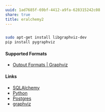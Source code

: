 ```yaml
---
uuid: 1ad7685f-69bf-4412-a9fa-628315242c08
share: true
title: eralchemy2
---
```

``` bash

sudo apt-get install libgraphviz-dev
pip install pygraphviz

```

#### Supported Formats

* [Output Formats | Graphviz](https://graphviz.org/docs/outputs/)
#### Links

* [SQLAlchemy](../3d3db79a-ae22-4620-8516-5cec289c31c3)
* [Python](../80428ac9-197a-4c70-9230-119cf9079782)
* [Postgres](../5d70cd64-3134-4b62-8879-12f1f8bb4afe)
* [graphviz](../dd1ac33f-5ee0-4b14-ae9c-c7b987687b63)
